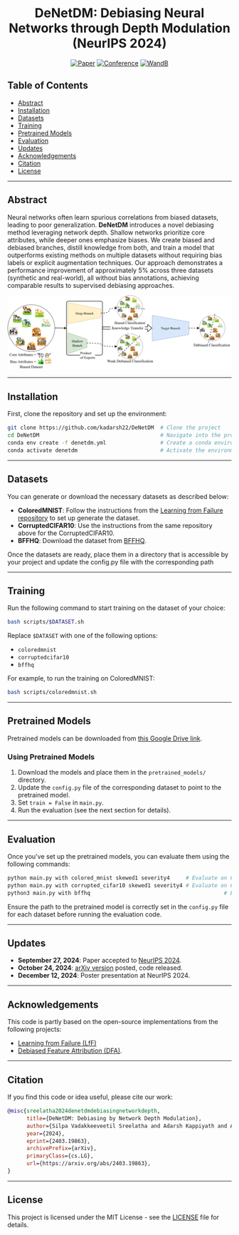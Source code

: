 
<div align="center">    
 
# DeNetDM: Debiasing Neural Networks through Depth Modulation (NeurIPS 2024)

[![Paper](https://img.shields.io/badge/Paper-arxiv.2403.19863-B31B1B?style=for-the-badge)](https://arxiv.org/abs/2403.19863)
[![Conference](https://img.shields.io/badge/Conference-NeurIPS%202024-4b44ce?style=for-the-badge)](https://nips.cc/virtual/2024/poster/96916)
[![WandB](https://img.shields.io/badge/Weights_&_Biases-FFCC33?style=for-the-badge&logo=WeightsAndBiases&logoColor=black)](https://wandb.ai/kadarsh22/DeNetDM?nw=nwuserkadarsh22)

</div>

## Table of Contents

- [Abstract](#abstract)
- [Installation](#installation)
- [Datasets](#datasets)
- [Training](#training)
- [Pretrained Models](#pretrained-models)
- [Evaluation](#evaluation)
- [Updates](#updates)
- [Acknowledgements](#acknowledgements)
- [Citation](#citation)
- [License](#license)

---

## Abstract

Neural networks often learn spurious correlations from biased datasets, leading to poor generalization. **DeNetDM** introduces a novel debiasing method leveraging network depth. Shallow networks prioritize core attributes, while deeper ones emphasize biases. We create biased and debiased branches, distill knowledge from both, and train a model that outperforms existing methods on multiple datasets without requiring bias labels or explicit augmentation techniques. Our approach demonstrates a performance improvement of approximately 5% across three datasets (synthetic and real-world), all without bias annotations, achieving comparable results to supervised debiasing approaches.

<p align="center">
  <img src="assets/teaser_diagram.png" alt="DeNetDM Model Overview"/>
</p>

---

## Installation

First, clone the repository and set up the environment:

```bash
git clone https://github.com/kadarsh22/DeNetDM  # Clone the project
cd DeNetDM                                      # Navigate into the project directory
conda env create -f denetdm.yml                 # Create a conda environment with dependencies
conda activate denetdm                          # Activate the environment
```

---

## Datasets

You can generate or download the necessary datasets as described below:

- **ColoredMNIST**: Follow the instructions from the [Learning from Failure repository](https://github.com/alinlab/LfF) to set up generate the dataset.
- **CorruptedCIFAR10**: Use the instructions from the same repository above for the CorruptedCIFAR10.
- **BFFHQ**: Download the dataset from [BFFHQ](https://github.com/kakaoenterprise/Learning-Debiased-Disentangled).

Once the datasets are ready, place them in a directory that is accessible by your project and update the config.py file with the corresponding path

---

## Training

Run the following command to start training on the dataset of your choice:

```bash
bash scripts/$DATASET.sh
```

Replace `$DATASET` with one of the following options:
- `coloredmnist`
- `corruptedcifar10`
- `bffhq`

For example, to run the training on ColoredMNIST:

```bash
bash scripts/coloredmnist.sh
```

---

## Pretrained Models

Pretrained models can be downloaded from [this Google Drive link](https://drive.google.com/drive/folders/1lajUDMpj9g0wwS_eFMqNHyVczSVrdwLJ?usp=sharing). 

### Using Pretrained Models

1. Download the models and place them in the `pretrained_models/` directory.
2. Update the `config.py` file of the corresponding dataset to point to the pretrained model.
3. Set `train = False` in `main.py`.
4. Run the evaluation (see the next section for details).

---

## Evaluation

Once you've set up the pretrained models, you can evaluate them using the following commands:

```bash
python main.py with colored_mnist skewed1 severity4     # Evaluate on ColoredMNIST
python main.py with corrupted_cifar10 skewed1 severity4 # Evaluate on CorruptedCIFAR10
python3 main.py with bffhq                                          # Evaluate on BFFHQ dataset
```

Ensure the path to the pretrained model is correctly set in the `config.py` file for each dataset before running the evaluation code.

---

## Updates

- **September 27, 2024**: Paper accepted to [NeurIPS 2024](https://nips.cc/virtual/2024/poster/96916).
- **October 24, 2024**: [arXiv version](https://arxiv.org/abs/2403.19863) posted, code released.
- **December 12, 2024**: Poster presentation at NeurIPS 2024.

---

## Acknowledgements

This code is partly based on the open-source implementations from the following projects:
- [Learning from Failure (LfF)](https://github.com/alinlab/LfF)
- [Debiased Feature Attribution (DFA)](https://github.com/kakaoenterprise/Learning-Debiased-Disentangled).

---

## Citation

If you find this code or idea useful, please cite our work: 

```bib
@misc{sreelatha2024denetdmdebiasingnetworkdepth,
      title={DeNetDM: Debiasing by Network Depth Modulation}, 
      author={Silpa Vadakkeeveetil Sreelatha and Adarsh Kappiyath and Abhra Chaudhuri and Anjan Dutta},
      year={2024},
      eprint={2403.19863},
      archivePrefix={arXiv},
      primaryClass={cs.LG},
      url={https://arxiv.org/abs/2403.19863}, 
}
```

---

## License

This project is licensed under the MIT License - see the [LICENSE](LICENSE) file for details.
